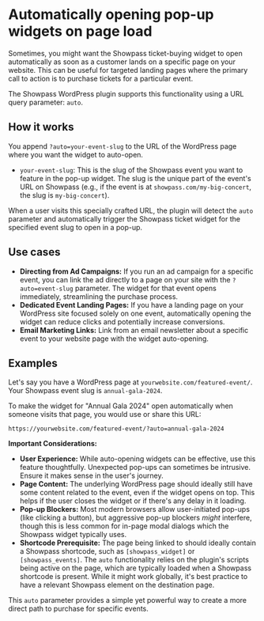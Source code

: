 # Automatically opening pop-up widgets on page load

Sometimes, you might want the Showpass ticket-buying widget to open automatically as soon as a customer lands on a specific page on your website. This can be useful for targeted landing pages where the primary call to action is to purchase tickets for a particular event.

The Showpass WordPress plugin supports this functionality using a URL query parameter: `auto`.

## How it works

You append `?auto=your-event-slug` to the URL of the WordPress page where you want the widget to auto-open.

- `your-event-slug`: This is the slug of the Showpass event you want to feature in the pop-up widget. The slug is the unique part of the event's URL on Showpass (e.g., if the event is at `showpass.com/my-big-concert`, the slug is `my-big-concert`).

When a user visits this specially crafted URL, the plugin will detect the `auto` parameter and automatically trigger the Showpass ticket widget for the specified event slug to open in a pop-up.

## Use cases

- **Directing from Ad Campaigns:** If you run an ad campaign for a specific event, you can link the ad directly to a page on your site with the `?auto=event-slug` parameter. The widget for that event opens immediately, streamlining the purchase process.
- **Dedicated Event Landing Pages:** If you have a landing page on your WordPress site focused solely on one event, automatically opening the widget can reduce clicks and potentially increase conversions.
- **Email Marketing Links:** Link from an email newsletter about a specific event to your website page with the widget auto-opening.

## Examples

Let's say you have a WordPress page at `yourwebsite.com/featured-event/`.
Your Showpass event slug is `annual-gala-2024`.

To make the widget for "Annual Gala 2024" open automatically when someone visits that page, you would use or share this URL:

`https://yourwebsite.com/featured-event/?auto=annual-gala-2024`

**Important Considerations:**

- **User Experience:** While auto-opening widgets can be effective, use this feature thoughtfully. Unexpected pop-ups can sometimes be intrusive. Ensure it makes sense in the user's journey.
- **Page Content:** The underlying WordPress page should ideally still have some content related to the event, even if the widget opens on top. This helps if the user closes the widget or if there's any delay in it loading.
- **Pop-up Blockers:** Most modern browsers allow user-initiated pop-ups (like clicking a button), but aggressive pop-up blockers _might_ interfere, though this is less common for in-page modal dialogs which the Showpass widget typically uses.
- **Shortcode Prerequisite:** The page being linked to should ideally contain a Showpass shortcode, such as `[showpass_widget]` or `[showpass_events]`. The `auto` functionality relies on the plugin's scripts being active on the page, which are typically loaded when a Showpass shortcode is present. While it might work globally, it's best practice to have a relevant Showpass element on the destination page.

This `auto` parameter provides a simple yet powerful way to create a more direct path to purchase for specific events.
